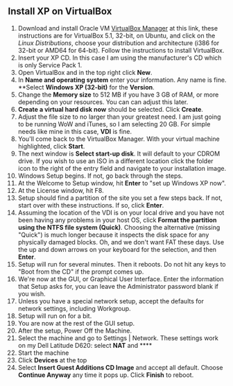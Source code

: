 
## Install XP on VirtualBox

1. Download and install Oracle VM [VirtualBox Manager](https://www.virtualbox.org/wiki/Downloads) at this link, these instructions are for VirtualBox 5.1, 32-bit, on Ubuntu, and click on the *Linux Distributions*, choose your distribution and architecture (i386 for 32-bit or AMD64 for 64-bit). Follow the instructions to install VirtualBox.
1. Insert your XP CD. In this case I am using the manufacturer's CD which is only Service Pack 1.
1. Open VirtualBox and in the top right click **New**.
1. In **Name and operating system** enter your information. Any name is fine. **Select **Windows XP (32-bit)** for the **Version**.
1. Change the **Memory size** to 512 MB if you have 3 GB of RAM, or more depending on your resources. You can can adjust this later.
1. **Create a virtual hard disk now** should be selected. Click **Create**. 
1. Adjust the file size to no larger than your greatest need. I am just going to be running WoW and iTunes, so I am selecting 20 GB. For simple needs like mine in this case, **VDI** is fine.
1. You'll come back to the VirtualBox Manager. With your virtual machine highlighted, click **Start**.
1. The next window is **Select start-up disk**. It will default to your CDROM drive. If you wish to use an ISO in a different location click the folder icon to the right of the entry field and navigate to your installation image.
1. Windows Setup begins. If not, go back through the steps.
1. At the Welcome to Setup window, hit **Enter** to "set up Windows XP now".
1. At the License window, hit F8.
1. Setup should find a partition of the site you set a few steps back. If not, start over with these instructions. If so, click **Enter**.
1. Assuming the location of the VDI is on your local drive and you have not been having any problems in your host OS, click **Format the partition using the NTFS file system (Quick)**. Choosing the alternative (missing "Quick") is much longer because it inspects the disk space for any physically damaged blocks. Oh, and we don't want FAT these days. Use the up and down arrows on your keyboard for the selection, and then **Enter**.
1. Setup will run for several minutes. Then it reboots. Do not hit any keys to "Boot from the CD" if the prompt comes up.
1. We're now at the GUI, or Graphical User Interface. Enter the information that Setup asks for, you can leave the Administrator password blank if you wish.
1. Unless you have a special network setup, accept the defaults for network settings, including Workgroup.
1. Setup will run on for a bit.
1. You are now at the rest of the GUI setup.
1. After the setup, Power Off the Machine.
1. Select the machine and go to Settings | Network. These settings work on my Dell Latitude D620: select **NAT** and ****
1. Start the machine
1. Click **Devices** at the top
1. Select **Insert Guest Additions CD Image** and accept all default. Choose **Continue Anyway** any time it pops up. Click **Finish** to reboot.